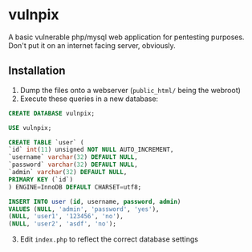 # vulnpix
A basic vulnerable php/mysql web application for pentesting purposes. Don't put it on an internet facing server, obviously. 

## Installation
1. Dump the files onto a webserver (`public_html/` being the webroot)
2. Execute these queries in a new database:
```sql
CREATE DATABASE vulnpix;

USE vulnpix;

CREATE TABLE `user` (
`id` int(11) unsigned NOT NULL AUTO_INCREMENT,
`username` varchar(32) DEFAULT NULL,
`password` varchar(32) DEFAULT NULL,
`admin` varchar(32) DEFAULT NULL,
PRIMARY KEY (`id`)
) ENGINE=InnoDB DEFAULT CHARSET=utf8;

INSERT INTO user (id, username, password, admin)
VALUES (NULL, 'admin', 'password', 'yes'),
(NULL, 'user1', '123456', 'no'),
(NULL, 'user2', 'asdf', 'no');
```
3. Edit `index.php` to reflect the correct database settings
